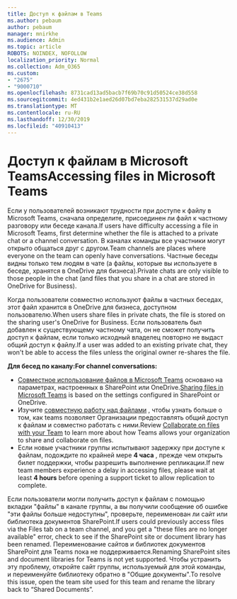 ```yaml
---
title: Доступ к файлам в Teams
ms.author: pebaum
author: pebaum
manager: mnirkhe
ms.audience: Admin
ms.topic: article
ROBOTS: NOINDEX, NOFOLLOW
localization_priority: Normal
ms.collection: Adm_O365
ms.custom:
- "2675"
- "9000710"
ms.openlocfilehash: 8731cad13ad5bacb7f69b70c91d50524ce38d558
ms.sourcegitcommit: 4ed431b2e1aed26d07bd7eba282531537d29ad0e
ms.translationtype: MT
ms.contentlocale: ru-RU
ms.lasthandoff: 12/30/2019
ms.locfileid: "40910413"
---
```

# <a name="accessing-files-in-microsoft-teams"></a><span data-ttu-id="075e0-102">Доступ к файлам в Microsoft Teams</span><span class="sxs-lookup"><span data-stu-id="075e0-102">Accessing files in Microsoft Teams</span></span>

<span data-ttu-id="075e0-103">Если у пользователей возникают трудности при доступе к файлу в Microsoft Teams, сначала определите, присоединен ли файл к частному разговору или беседе канала.</span><span class="sxs-lookup"><span data-stu-id="075e0-103">If users have difficulty accessing a file in Microsoft Teams, first determine whether the file is attached to a private chat or a channel conversation.</span></span> <span data-ttu-id="075e0-104">В каналах команды все участники могут открыто общаться друг с другом.</span><span class="sxs-lookup"><span data-stu-id="075e0-104">Team channels are places where everyone on the team can openly have conversations.</span></span> <span data-ttu-id="075e0-105">Частные беседы видны только тем людям в чате (а файлы, которые вы используете в беседе, хранятся в OneDrive для бизнеса).</span><span class="sxs-lookup"><span data-stu-id="075e0-105">Private chats are only visible to those people in the chat (and files that you share in a chat are stored in OneDrive for Business).</span></span>

<span data-ttu-id="075e0-106">Когда пользователи совместно используют файлы в частных беседах, этот файл хранится в OneDrive для бизнеса, доступном пользователю.</span><span class="sxs-lookup"><span data-stu-id="075e0-106">When users share files in private chats, the file is stored on the sharing user's OneDrive for Business.</span></span> <span data-ttu-id="075e0-107">Если пользователь был добавлен к существующему частному чата, он не сможет получить доступ к файлам, если только исходный владелец повторно не выдаст общий доступ к файлу.</span><span class="sxs-lookup"><span data-stu-id="075e0-107">If a user was added to an existing private chat, they won't be able to access the files unless the original owner re-shares the file.</span></span>    

<span data-ttu-id="075e0-108">**Для бесед по каналу:**</span><span class="sxs-lookup"><span data-stu-id="075e0-108">**For channel conversations:**</span></span>

- <span data-ttu-id="075e0-109">[Совместное использование файлов в Microsoft Teams](https://docs.microsoft.com/MicrosoftTeams/sharing-files-in-teams) основано на параметрах, настроенных в SharePoint или OneDrive.</span><span class="sxs-lookup"><span data-stu-id="075e0-109">[Sharing files in Microsoft Teams](https://docs.microsoft.com/MicrosoftTeams/sharing-files-in-teams) is based on the settings configured in SharePoint or OneDrive.</span></span> 
- <span data-ttu-id="075e0-110">Изучите [совместную работу над файлами](https://support.office.com/article/Collaborate-on-files-with-your-Team-9b200289-dbac-4823-85bd-628a5c7bb0ae) , чтобы узнать больше о том, как teams позволяет Организации предоставлять общий доступ к файлам и совместно работать с ними.</span><span class="sxs-lookup"><span data-stu-id="075e0-110">Review [Collaborate on files with your Team](https://support.office.com/article/Collaborate-on-files-with-your-Team-9b200289-dbac-4823-85bd-628a5c7bb0ae) to learn more about how Teams allows your organization to share and collaborate on files.</span></span> 
- <span data-ttu-id="075e0-111">Если новые участники группы испытывают задержку при доступе к файлам, подождите по крайней мере **4 часа** , прежде чем открыть билет поддержки, чтобы разрешить выполнение репликации.</span><span class="sxs-lookup"><span data-stu-id="075e0-111">If new team members experience a delay in accessing files, please wait at least **4 hours** before opening a support ticket to allow replication to complete.</span></span> 

<span data-ttu-id="075e0-112">Если пользователи могли получить доступ к файлам с помощью вкладки "файлы" в канале группы, а вы получили сообщение об ошибке "эти файлы больше недоступны", проверьте, переименован ли сайт или библиотека документов SharePoint.</span><span class="sxs-lookup"><span data-stu-id="075e0-112">If users could previously access files via the Files tab on a team channel, and you get a "these files are no longer available" error, check to see if the SharePoint site or document library has been renamed.</span></span> <span data-ttu-id="075e0-113">Переименование сайтов и библиотек документов SharePoint для Teams пока не поддерживается.</span><span class="sxs-lookup"><span data-stu-id="075e0-113">Renaming SharePoint sites and document libraries for Teams is not yet supported.</span></span> <span data-ttu-id="075e0-114">Чтобы устранить эту проблему, откройте сайт группы, используемый для этой команды, и переименуйте библиотеку обратно в "Общие документы".</span><span class="sxs-lookup"><span data-stu-id="075e0-114">To resolve this issue, open the team site used for this team and rename the library back to “Shared Documents”.</span></span>